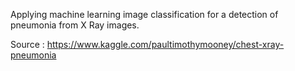 Applying machine learning image classification for a detection of pneumonia from X Ray images.

Source : https://www.kaggle.com/paultimothymooney/chest-xray-pneumonia
